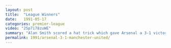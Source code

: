 ```yaml
---
layout: post
title:  "League Winners"
date:   1991-05-17
categories: premier-league
video: "25p7i78zuWE"
summary: "Alan Smith scored a hat trick which gave Arsenal a 3-1 victory over Manchester United to secure the league title."
permalink: 1991/arsenal-3-1-manchester-united/
---
```

